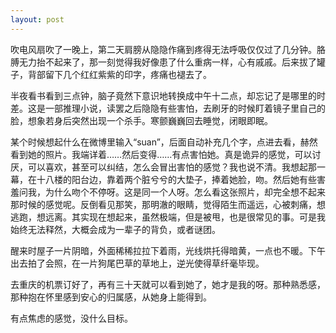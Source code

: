 ```yaml
---
layout: post
---
```


吹电风扇吹了一晚上，第二天肩膀从隐隐作痛到疼得无法呼吸仅仅过了几分钟。胳膊无力抬不起来了，那一刻觉得我好像患了什么重病一样，心有戚戚。后来拔了罐子，背部留下几个红红紫紫的印字，疼痛也褪去了。

半夜看书看到三点钟，脑子竟然下意识地转换成中午十二点，却忘记了是哪里的时差。这是一部推理小说，读罢之后隐隐有些害怕，去刷牙的时候盯着镜子里自己的脸，想象若身后突然出现一个杀手。寒颤巍巍回去睡觉，闭眼即眠。

某个时候想起什么在微博里输入“suan”，后面自动补充几个字，点进去看，赫然看到她的照片。我端详着……然后变得……有点害怕她。真是诡异的感觉，可以讨厌，可以喜欢，甚至可以纠结，怎么会冒出害怕的感觉？我也说不清。我想起那一幕，在十八楼的阳台边，靠着两个脏兮兮的大垫子，捧着她脸，吻。然后她有些害羞问我，为什么吻个不停呀。这是同一个人呀。怎么看这张照片，却完全想不起来那时候的感觉呢。反倒看见那笑，那明澈的眼睛，觉得陌生而遥远，心被刺痛，想逃跑，想远离。其实现在想起来，虽然极端，但是被甩，也是很常见的事。可是我始终无法释然，大概会成为一辈子的背负，或者谜团。

醒来时屋子一片阴暗，外面稀稀拉拉下着雨，光线烘托得暗黄，一点也不暖。下午出去拍了会照，在一片狗尾巴草的草地上，逆光使得草纤毫毕现。

去重庆的机票订好了，再有三十天就可以看到她了，她才是我的呀。那种熟悉感，那种抱在怀里感到安心的归属感，从她身上能得到。

有点焦虑的感觉，没什么目标。
